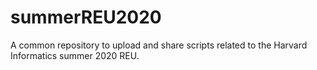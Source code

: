 # summerREU2020
A common repository to upload and share scripts related to the Harvard Informatics summer 2020 REU. 
